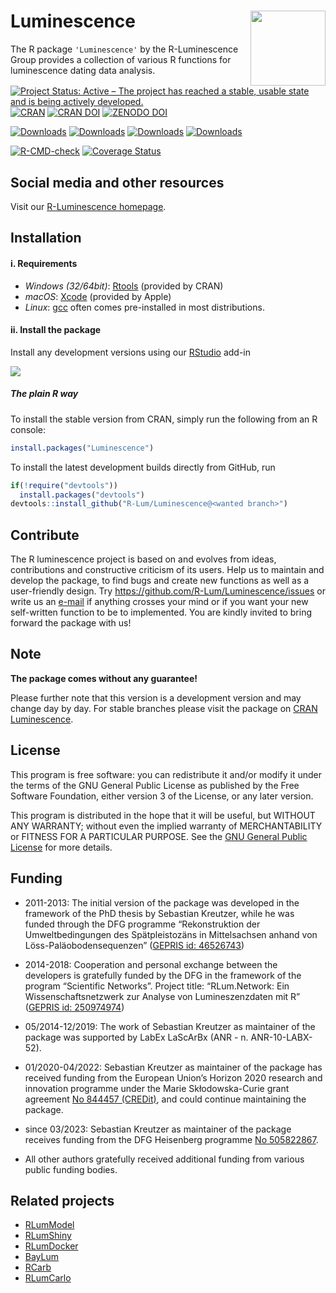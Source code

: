




<!-- README.md was auto-generated by README.Rmd. Please DO NOT edit by hand!-->

# Luminescence <img width=120px src="man/figures/Luminescence_logo.png" align="right" />

The R package `'Luminescence'` by the R-Luminescence Group provides a
collection of various R functions for luminescence dating data analysis.

[![Project Status: Active – The project has reached a stable, usable
state and is being actively
developed.](https://www.repostatus.org/badges/latest/active.svg)](https://www.repostatus.org/#active)
[![CRAN](https://www.r-pkg.org/badges/version/Luminescence)](https://CRAN.R-project.org/package=Luminescence)
[![CRAN
DOI](https://img.shields.io/badge/DOI-10.32614/CRAN.package.Luminescence-1f57b6?style=flat&link=https://doi.org/10.32614/CRAN.package.Luminescence)](https://doi.org/10.32614/CRAN.package.Luminescence)
[![ZENODO
DOI](https://zenodo.org/badge/23153315.svg)](https://zenodo.org/badge/latestdoi/23153315)

[![Downloads](https://cranlogs.r-pkg.org/badges/grand-total/Luminescence)](https://www.r-pkg.org/pkg/Luminescence)
[![Downloads](https://cranlogs.r-pkg.org/badges/Luminescence)](https://www.r-pkg.org/pkg/Luminescence)
[![Downloads](https://cranlogs.r-pkg.org/badges/last-week/Luminescence)](https://www.r-pkg.org/pkg/Luminescence)
[![Downloads](https://cranlogs.r-pkg.org/badges/last-day/Luminescence)](https://www.r-pkg.org/pkg/Luminescence)

[![R-CMD-check](https://github.com/R-Lum/Luminescence/workflows/GitHub%20Actions%20CI/badge.svg)](https://github.com/R-Lum/Luminescence/actions)
[![Coverage
Status](https://img.shields.io/codecov/c/github/R-Lum/Luminescence.svg)](https://app.codecov.io/github/R-Lum/Luminescence?branch=master)

## Social media and other resources

Visit our [R-Luminescence homepage](https://r-luminescence.org).

## Installation

#### i. Requirements

- *Windows (32/64bit)*:
  [Rtools](https://cran.r-project.org/bin/windows/Rtools/) (provided by
  CRAN)
- *macOS*: [Xcode](https://developer.apple.com/) (provided by Apple)
- *Linux*: [gcc](https://gcc.gnu.org) often comes pre-installed in most
  distributions.

#### ii. Install the package

Install any development versions using our [RStudio](https://posit.co)
add-in

![](man/figures/README-Screenshot_AddIn.png)

##### The plain **R** way

To install the stable version from CRAN, simply run the following from
an R console:

``` r
install.packages("Luminescence")
```

To install the latest development builds directly from GitHub, run

``` r
if(!require("devtools"))
  install.packages("devtools")
devtools::install_github("R-Lum/Luminescence@<wanted branch>")
```

## Contribute

The R luminescence project is based on and evolves from ideas,
contributions and constructive criticism of its users. Help us to
maintain and develop the package, to find bugs and create new functions
as well as a user-friendly design. Try
<https://github.com/R-Lum/Luminescence/issues> or write us an
[e-mail](mailto:developers@r-luminescence.org) if anything crosses your
mind or if you want your new self-written function to be to implemented.
You are kindly invited to bring forward the package with us!

## Note

**The package comes without any guarantee!**

Please further note that this version is a development version and may
change day by day. For stable branches please visit the package on [CRAN
Luminescence](https://CRAN.R-project.org/package=Luminescence).

## License

This program is free software: you can redistribute it and/or modify it
under the terms of the GNU General Public License as published by the
Free Software Foundation, either version 3 of the License, or any later
version.

This program is distributed in the hope that it will be useful, but
WITHOUT ANY WARRANTY; without even the implied warranty of
MERCHANTABILITY or FITNESS FOR A PARTICULAR PURPOSE. See the [GNU
General Public
License](https://github.com/R-Lum/Luminescence/blob/master/LICENSE) for
more details.

## Funding

- 2011-2013: The initial version of the package was developed in the
  framework of the PhD thesis by Sebastian Kreutzer, while he was funded
  through the DFG programme “Rekonstruktion der Umweltbedingungen des
  Spätpleistozäns in Mittelsachsen anhand von Löss-Paläobodensequenzen”
  ([GEPRIS id: 46526743](https://gepris.dfg.de/gepris/projekt/46526743))

- 2014-2018: Cooperation and personal exchange between the developers is
  gratefully funded by the DFG in the framework of the program
  “Scientific Networks”. Project title: “RLum.Network: Ein
  Wissenschaftsnetzwerk zur Analyse von Lumineszenzdaten mit R” ([GEPRIS
  id: 250974974](https://gepris.dfg.de/gepris/projekt/250974974))

- 05/2014-12/2019: The work of Sebastian Kreutzer as maintainer of the
  package was supported by LabEx LaScArBx (ANR - n. ANR-10-LABX-52).

- 01/2020-04/2022: Sebastian Kreutzer as maintainer of the package has
  received funding from the European Union’s Horizon 2020 research and
  innovation programme under the Marie Skłodowska-Curie grant agreement
  [No 844457 (CREDit)](https://cordis.europa.eu/project/id/844457), and
  could continue maintaining the package.

- since 03/2023: Sebastian Kreutzer as maintainer of the package
  receives funding from the DFG Heisenberg programme [No
  505822867](https://gepris.dfg.de/gepris/projekt/505822867).

- All other authors gratefully received additional funding from various
  public funding bodies.

## Related projects

- [RLumModel](https://github.com/R-Lum/RLumModel)
- [RLumShiny](https://github.com/R-Lum/RLumShiny)
- [RLumDocker](https://github.com/R-Lum/RLumDocker)
- [BayLum](https://github.com/crp2a/BayLum)
- [RCarb](https://github.com/R-Lum/RCarb)
- [RLumCarlo](https://github.com/R-Lum/RLumCarlo)
